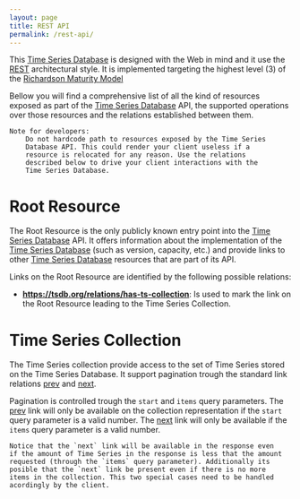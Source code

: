 ```yaml
---
layout: page
title: REST API
permalink: /rest-api/
---
```


This [Time Series Database][tsdb] is designed with the Web in mind
and it use the [REST][rest] architectural style. It is implemented
targeting the highest level (3) of the [Richardson Maturity Model][rmm]

Bellow you will find a comprehensive list of all the kind of resources
exposed as part of the [Time Series Database][tsdb] API, the supported
operations over those resources and the relations established between
them.

    Note for developers:
        Do not hardcode path to resources exposed by the Time Series
        Database API. This could render your client useless if a
        resource is relocated for any reason. Use the relations
        described below to drive your client interactions with the
        Time Series Database.

# Root Resource

The Root Resource is the only publicly known entry point into the
[Time Series Database][tsdb] API. It offers information about the
implementation of the [Time Series Database][tsdb] (such as version,
capacity, etc.) and provide links to other [Time Series Database][tsdb]
resources that are part of its API.

Links on the Root Resource are identified by the following possible
relations:

 - **https://tsdb.org/relations/has-ts-collection**: Is used to mark
   the link on the Root Resource leading to the Time Series Collection.

# Time Series Collection

The Time Series collection provide access to the set of Time Series
stored on the Time Series Database. It support pagination trough the
standard link relations [prev][ltp] and [next][ltn].

Pagination is controlled trough the `start` and `items` query
parameters. The [prev][ltp] link will only be available on the
collection representation if the `start` query parameter is a valid
number. The [next][ltn] link will only be available if the `items`
query parameter is a valid number.

    Notice that the `next` link will be available in the response even
    if the amount of Time Series in the response is less that the amount
    requested (through the `items` query parameter). Additionally its
    posible that the `next` link be present even if there is no more
    items in the collection. This two special cases need to be handled
    acordingly by the client.

[ltn]: https://www.w3.org/TR/html5/links.html#link-type-next
[ltp]: https://www.w3.org/TR/html5/links.html#link-type-prev
[rest]: https://en.wikipedia.org/wiki/Representational_state_transfer
[rmm]: http://martinfowler.com/articles/richardsonMaturityModel.html
[tsdb]: https://en.wikipedia.org/wiki/Time_series_database